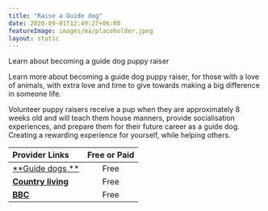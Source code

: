 ```yaml
---
title: "Raise a Guide dog"
date: 2020-09-01T12:49:27+06:00
featureImage: images/ma/placeholder.jpeg
layout: static
---
```


Learn about becoming a guide dog puppy raiser 

Learn more about becoming a guide dog puppy raiser, for those with a love of animals, with extra love and time to give towards making a big difference in someone life.

Volunteer puppy raisers receive a pup when they are approximately 8 weeks old and will teach them house manners, provide socialisation experiences, and prepare them for their future career as a guide dog. Creating a rewarding experience for yourself, while helping others.

| Provider Links      | Free or Paid  |  
| :-----------          | :--------------:      |  
| [**Guide dogs **](https://www.guidedogs.org.uk/how-you-can-help/volunteering-for-guide-dogs/volunteer-role-descriptions/puppy-raiser/) | Free | 
| [**Country living**](https://www.countryliving.com/uk/wildlife/pets/a42529255/raise-puppy-guide-dogs-uk/) | Free | 
| [**BBC**](https://www.bbc.co.uk/news/av/uk-64148085) | Free | 
  

<br/><br/>






